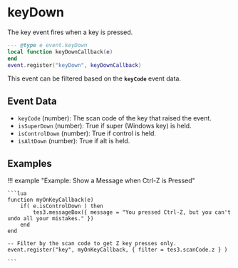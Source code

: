 # keyDown

The key event fires when a key is pressed.

```lua
--- @type e event.keyDown
local function keyDownCallback(e)
end
event.register("keyDown", keyDownCallback)
```

This event can be filtered based on the **`keyCode`** event data.

## Event Data

* `keyCode` (number): The scan code of the key that raised the event.
* `isSuperDown` (number): True if super (Windows key) is held.
* `isControlDown` (number): True if control is held.
* `isAltDown` (number): True if alt  is held.

## Examples

!!! example "Example: Show a Message when Ctrl-Z is Pressed"

	```lua
	function myOnKeyCallback(e)
	    if( e.isControlDown ) then
	        tes3.messageBox({ message = "You pressed Ctrl-Z, but you can't undo all your mistakes." })
	    end
	end
	
	-- Filter by the scan code to get Z key presses only.
	event.register("key", myOnKeyCallback, { filter = tes3.scanCode.z } )

	```

